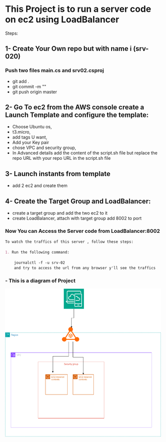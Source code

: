 # This Project is to run a server code on ec2 using  LoadBalancer
Steps:

## 1- Create Your Own repo but with name i  (srv-020) 

###  Push two files  main.cs and srv02.csproj
-  git add .
-  git commit -m ""
-  git push origin master
## 2- Go To ec2 from the AWS console create a Launch Template  and configure the template:
-    Choose Ubuntu os,
-    t3.micro,
-    add tags U want,
-    Add your Key pair 
-    chose VPC and security group,  
-    In Advanced details add the content of the script.sh file  but replace  the repo URL with your repo URL in the script.sh file
## 3-   Launch instants from  template 
-    add 2 ec2 and create them  
## 4- Create the Target Group and LoadBalancer:
- create a target group and add the two ec2 to it 
- create LoadBalancer, attach with target group add 8002 to port 

###  Now  You can Access the Server code from LoadBalancer:8002
```markdown
To watch the traffics of this server , follow these steps:

1. Run the following command:
  
    journalctl -f -u srv-02
    and try to access the url from any browser y'll see the traffics 
``` 

### - This is a diagram of Project 

![The diagram of projcts](https://github.com/khaledhawil/srv-02/blob/master/Untitled%20Diagram.drawio.png)
